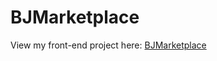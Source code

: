 # BJMarketplace

View my front-end project here: [BJMarketplace](https://jejebl.github.io/front-end-project/)
